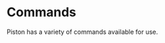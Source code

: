 # Commands
Piston has a variety of commands available for use. 

[//]: <> (TODO: sumo, default, staff, faction)

